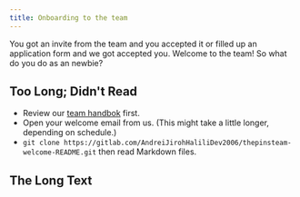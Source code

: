 ```yaml
---
title: Onboarding to the team
---
```

You got an invite from the team and you accepted it or filled up an application form and we got accepted you. Welcome to the team! So what do you do as an newbie?

## Too Long; Didn't Read
* Review our [team handbok](../../index) first.
* Open your welcome email from us. (This might take a little longer, depending on schedule.)
* `git clone https://gitlab.com/AndreiJirohHaliliDev2006/thepinsteam-welcome-README.git` then read Markdown files.

## The Long Text
